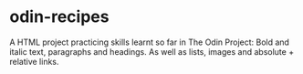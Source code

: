 # odin-recipes
A HTML project practicing skills learnt so far in The Odin Project:
Bold and italic text, paragraphs and headings. As well as lists, images and absolute + relative links.